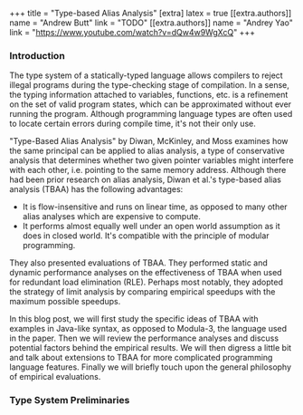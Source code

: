 +++
title = "Type-based Alias Analysis"
[extra]
latex = true
[[extra.authors]]
name = "Andrew Butt"
link = "TODO"
[[extra.authors]]
name = "Andrey Yao"
link = "https://www.youtube.com/watch?v=dQw4w9WgXcQ"
+++

### Introduction
The type system of a statically-typed language allows compilers to reject illegal programs during the type-checking stage of compilation. In a sense, the typing information attached to variables, functions, etc. is a refinement on the set of valid program states, which can be approximated without ever running the program. Although programming language types are often used to locate certain errors during compile time, it's not their only use.

"Type-Based Alias Analysis" by Diwan, McKinley, and Moss examines how the same principal can be applied to alias analysis, a type of conservative analysis that determines whether two given pointer variables might interfere with each other, i.e. pointing to the same memory address. Although there had been prior research on alias analysis, Diwan et al.'s type-based alias analysis (TBAA) has the following advantages:
* It is flow-insensitive and runs on linear time, as opposed to many other alias analyses which are expensive to compute.
* It performs almost equally well under an open world assumption as it does in closed world. It's compatible with the principle of modular programming.

They also presented evaluations of TBAA. They performed static and dynamic performance analyses on the effectiveness of TBAA when used for redundant load elimination (RLE). Perhaps most notably, they adopted the strategy of limit analysis by comparing empirical speedups with the maximum possible speedups.

In this blog post, we will first study the specific ideas of TBAA with examples in Java-like syntax, as opposed to Modula-3, the language used in the paper. Then we will review the performance analyses and discuss potential factors behind the empirical results. We will then digress a little bit and talk about extensions to TBAA for more complicated programming language features. Finally we will briefly touch upon the general philosophy of empirical evaluations.

### Type System Preliminaries
